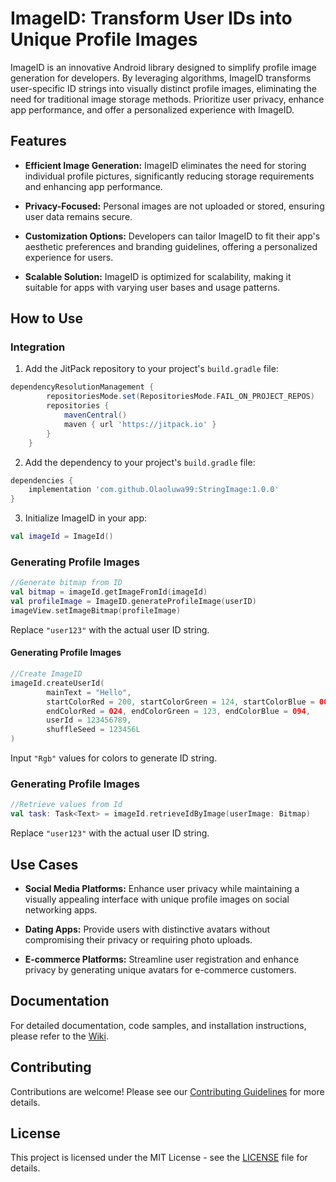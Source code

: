 # ImageID: Transform User IDs into Unique Profile Images

ImageID is an innovative Android library designed to simplify profile image generation for developers. By leveraging algorithms, ImageID transforms user-specific ID strings into visually distinct profile images, eliminating the need for traditional image storage methods. Prioritize user privacy, enhance app performance, and offer a personalized experience with ImageID.

## Features

- **Efficient Image Generation:** ImageID eliminates the need for storing individual profile pictures, significantly reducing storage requirements and enhancing app performance.
  
- **Privacy-Focused:** Personal images are not uploaded or stored, ensuring user data remains secure.

- **Customization Options:** Developers can tailor ImageID to fit their app's aesthetic preferences and branding guidelines, offering a personalized experience for users.

- **Scalable Solution:** ImageID is optimized for scalability, making it suitable for apps with varying user bases and usage patterns.

## How to Use

### Integration

1. Add the JitPack repository to your project's `build.gradle` file:

```groovy
dependencyResolutionManagement {
		repositoriesMode.set(RepositoriesMode.FAIL_ON_PROJECT_REPOS)
		repositories {
			mavenCentral()
			maven { url 'https://jitpack.io' }
		}
	}
```

2. Add the dependency to your project's `build.gradle` file:

```groovy
dependencies {
	implementation 'com.github.Olaoluwa99:StringImage:1.0.0'
}
```

3. Initialize ImageID in your app:

```kotlin
val imageId = ImageId()
```

### Generating Profile Images

```kotlin
//Generate bitmap from ID
val bitmap = imageId.getImageFromId(imageId)
val profileImage = ImageID.generateProfileImage(userID)
imageView.setImageBitmap(profileImage)
```
Replace `"user123"` with the actual user ID string.

#### Generating Profile Images

```kotlin
//Create ImageID
imageId.createUserId(
        mainText = "Hello",
        startColorRed = 200, startColorGreen = 124, startColorBlue = 004,
        endColorRed = 024, endColorGreen = 123, endColorBlue = 094,
        userId = 123456789,
        shuffleSeed = 123456L
)
```
Input `"Rgb"` values for colors to generate ID string.

### Generating Profile Images

```kotlin
//Retrieve values from Id
val task: Task<Text> = imageId.retrieveIdByImage(userImage: Bitmap)
```
Replace `"user123"` with the actual user ID string.



## Use Cases

- **Social Media Platforms:** Enhance user privacy while maintaining a visually appealing interface with unique profile images on social networking apps.
  
- **Dating Apps:** Provide users with distinctive avatars without compromising their privacy or requiring photo uploads.

- **E-commerce Platforms:** Streamline user registration and enhance privacy by generating unique avatars for e-commerce customers.

## Documentation

For detailed documentation, code samples, and installation instructions, please refer to the [Wiki](https://github.com/yourusername/ImageID/wiki).

## Contributing

Contributions are welcome! Please see our [Contributing Guidelines](CONTRIBUTING.md) for more details.

## License

This project is licensed under the MIT License - see the [LICENSE](LICENSE) file for details.
